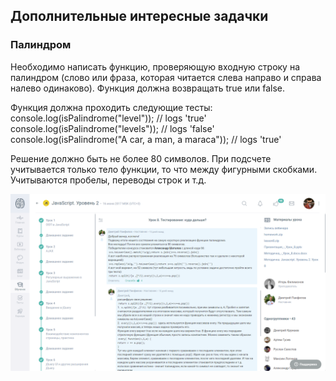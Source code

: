 ## Дополнительные интересные задачки

### Палиндром

Необходимо написать функцию, проверяющую входную строку на палиндром (слово или фраза, которая читается слева направо и справа налево одинаково). Функция должна возвращать true или false.

Функция должна проходить следующие тесты:
console.log(isPalindrome("level")); // logs 'true'
console.log(isPalindrome("levels")); // logs 'false'
console.log(isPalindrome("A car, a man, a maraca")); // logs 'true'

Решение должно быть не более 80 символов. При подсчете учитывается только тело функции, то что между фигурными скобками. Учитываются пробелы, переводы строк и т.д.

![Preview](palindrome.png "Preview")